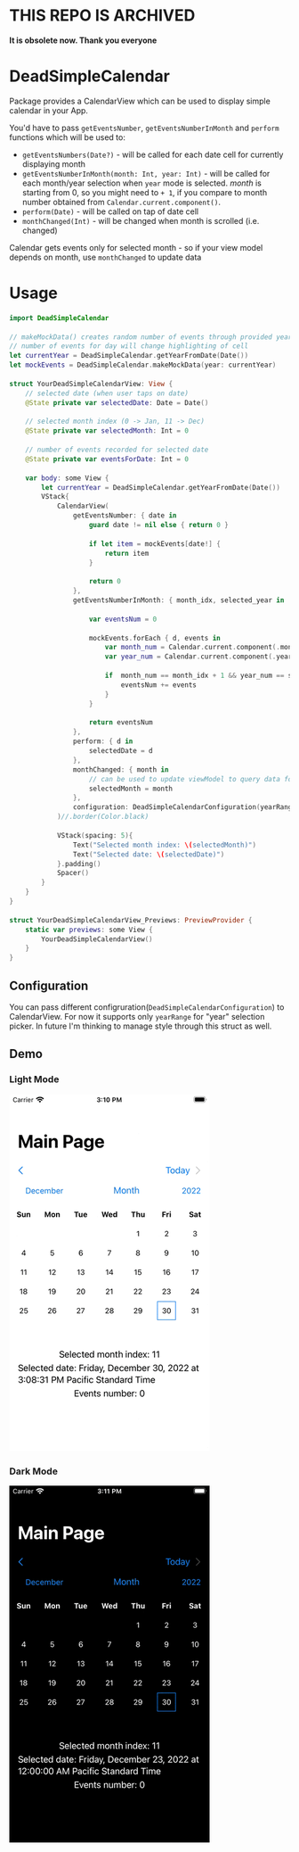 # THIS REPO IS ARCHIVED

**It is obsolete now. Thank you everyone**

# DeadSimpleCalendar

Package provides a CalendarView which can be used to display simple calendar in your App.

You'd have to pass `getEventsNumber`, `getEventsNumberInMonth` and `perform` functions which will be used to:
  * `getEventsNumbers(Date?)` - will be called for each date cell for currently displaying month
  * `getEventsNumberInMonth(month: Int, year: Int)` - will be called for each month/year selection when `year` mode is selected. *month* is starting from 0, so you might need to `+ 1`, if you compare to month number obtained from `Calendar.current.component()`.
  * `perform(Date)` - will be called on tap of date cell
  * `monthChanged(Int)` - will be changed when month is scrolled (i.e. changed)

Calendar gets events only for selected month - so if your view model depends on month, use `monthChanged` to update data

# Usage


```swift
import DeadSimpleCalendar

// makeMockData() creates random number of events through provided year -> 2021
// number of events for day will change highlighting of cell
let currentYear = DeadSimpleCalendar.getYearFromDate(Date())
let mockEvents = DeadSimpleCalendar.makeMockData(year: currentYear)

struct YourDeadSimpleCalendarView: View {
    // selected date (when user taps on date)
    @State private var selectedDate: Date = Date()
    
    // selected month index (0 -> Jan, 11 -> Dec)
    @State private var selectedMonth: Int = 0
    
    // number of events recorded for selected date
    @State private var eventsForDate: Int = 0
    
    var body: some View {
        let currentYear = DeadSimpleCalendar.getYearFromDate(Date())
        VStack{
            CalendarView(
                getEventsNumber: { date in
                    guard date != nil else { return 0 }

                    if let item = mockEvents[date!] {
                        return item
                    }
                    
                    return 0
                },
                getEventsNumberInMonth: { month_idx, selected_year in
                    
                    var eventsNum = 0
                    
                    mockEvents.forEach { d, events in
                        var month_num = Calendar.current.component(.month, from: d)
                        var year_num = Calendar.current.component(.year, from: d)
                        
                        if  month_num == month_idx + 1 && year_num == selected_year {
                            eventsNum += events
                        }
                    }
                    
                    return eventsNum
                },
                perform: { d in
                    selectedDate = d
                },
                monthChanged: { month in
                    // can be used to update viewModel to query data for selected month
                    selectedMonth = month
                },
                configuration: DeadSimpleCalendarConfiguration(yearRange: (currentYear - 5)...(currentYear + 5))
            )//.border(Color.black)

            VStack(spacing: 5){
                Text("Selected month index: \(selectedMonth)")
                Text("Selected date: \(selectedDate)")
            }.padding()
            Spacer()
        }
    }
}

struct YourDeadSimpleCalendarView_Previews: PreviewProvider {
    static var previews: some View {
        YourDeadSimpleCalendarView()
    }
}

```

## Configuration

You can pass different configruration(`DeadSimpleCalendarConfiguration`) to CalendarView. For now it supports only `yearRange` for "year" selection picker. In future I'm thinking to manage style through this struct as well.

## Demo

### Light Mode
![DeadSimpleCalendar Demo (light mode)](demo/light-mode-demo.gif)

### Dark Mode
![DeadSimpleCalendar Demo (dark mode)](demo/dark-mode-demo.gif)


